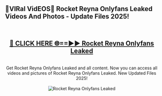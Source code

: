 <h2>🔴VIRal VidEOS🔴 Rocket Reyna Onlyfans Leaked Videos And Photos - Update Files 2025!</h2>
<br>
<div align="center">
<h2><a href="https://virallinks.top/Hdb6NB" rel="nofollow">🔴 CLICK HERE 🌐==►► Rocket Reyna Onlyfans Leaked</a></h2>
<br>
Get Rocket Reyna Onlyfans Leaked and all content. Now you can access all videos and pictures of Rocket Reyna Onlyfans Leaked. New Updated Files 2025!
<br>
<br>
<a href="https://virallinks.top/Hdb6NB" rel="nofollow" data-target="animated-image.originalLink"><img src="https://i.imgur.com/dJHk4Zq.gif)" alt="Rocket Reyna Onlyfans Leaked" style="max-width: 100%; display: inline-block;" data-target="animated-image.originalImage"></a>
</div>
<br>
